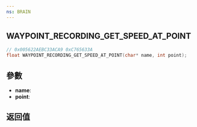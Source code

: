 ```yaml
---
ns: BRAIN
---
```

## WAYPOINT_RECORDING_GET_SPEED_AT_POINT

```c
// 0x005622AEBC33ACA9 0xC765633A
float WAYPOINT_RECORDING_GET_SPEED_AT_POINT(char* name, int point);
```


## 參數
* **name**: 
* **point**: 

## 返回值
